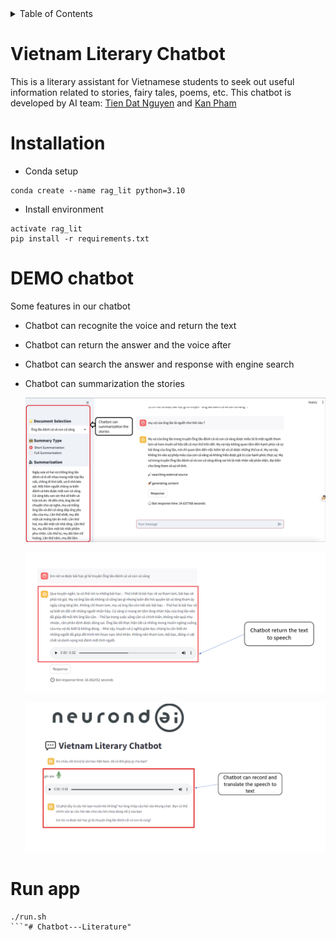 <!-- TABLE OF CONTENTS -->
<details>
  <summary>Table of Contents</summary>
  <ol>
    <li>
      <a href="#vietnam-literary-chatbot">Vietnam Literary Chatbot</a>
    </li>
    <li>
      <a href="#installation">Installation</a>
    </li>
    <li><a href="#run-app">Run app</a></li>
  </ol>
</details>


# Vietnam Literary Chatbot
This is a literary assistant for Vietnamese students to seek out useful information related to stories, fairy tales, poems, etc. This chatbot is developed by AI team: [Tien Dat Nguyen](https://github.com/tiendat1402) and [Kan Pham](https://github.com/phamdinhkhanh)

# Installation

- Conda setup
```
conda create --name rag_lit python=3.10
```

- Install environment
``` 
activate rag_lit
pip install -r requirements.txt
```
# DEMO chatbot
Some features in our chatbot
- Chatbot can recognite the voice and return the text
- Chatbot can return the answer and the voice after
- Chatbot can search the answer and response with engine search
- Chatbot can summarization the stories

  ![DEMO](summarization.jpg)

  ![DEMO](tts.png)

  ![DEMO](stt.png)
# Run app

```
./run.sh
```"# Chatbot---Literature" 
